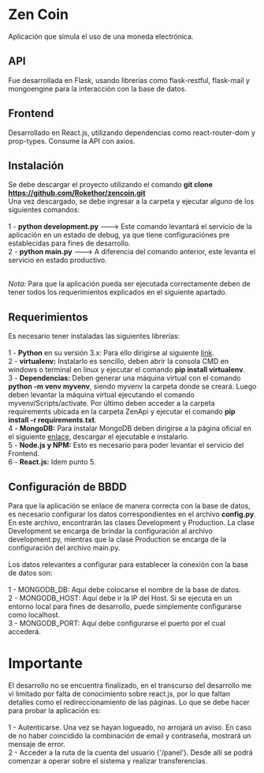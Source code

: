 # Zen Coin
Aplicación que simula el uso de una moneda electrónica.

## API
Fue desarrollada en Flask, usando librerías como flask-restful, flask-mail y mongoengine para la interacción con la base de datos.

## Frontend
Desarrollado en React.js, utilizando dependencias como react-router-dom y prop-types. Consume la API con axios.

## Instalación
Se debe descargar el proyecto utilizando el comando <b>git clone https://github.com/Rokethor/zencoin.git</b></br>
Una vez descargado, se debe ingresar a la carpeta y ejecutar alguno de los siguientes comandos:</br></br>
1 - <b>python development.py</b> ---> Este comando levantará el servicio de la aplicación en un estado de debug, ya que tiene configuraciónes pre establecidas para fines de desarrollo.</br>
2 - <b>python main.py</b> ---> A diferencia del comando anterior, este levanta el servicio en estado productivo.</br></br>

<i>Nota:</i> Para que la aplicación pueda ser ejecutada correctamente deben de tener todos los requerimientos explicados en el siguiente apartado.

## Requerimientos
Es necesario tener instaladas las siguientes librerías:</br></br>
1 - <b>Python</b> en su versión 3.x: Para ello dirigirse al siguiente <a href="https://www.python.org/downloads/">link</a>.</br>
2 - <b>virtualenv:</b> Instalarlo es sencillo, deben abrir la consola CMD en windows o terminal en linux y ejecutar el comando <b>pip install virtualenv</b>.</br>
3 - <b>Dependencias:</b> Deben generar una máquina virtual con el comando <b>python -m venv myvenv</b>, siendo myvenv la carpeta donde se creará. Luego deben levantar la máquina virtual ejecutando el comando myvenv/Scripts/activate. Por último deben acceder a la carpeta requirements ubicada en la carpeta ZenApi y ejecutar el comando <b>pip install -r requirements.txt</b>.</br>
4 - <b>MongoDB:</b> Para instalar MongoDB deben dirigirse a la página oficial en el siguiente <a href="https://www.mongodb.com/download-center/community">enlace</a>, descargar el ejecutable e instalarlo.</br>
5 - <b>Node.js y NPM:</b> Esto es necesario para poder levantar el servicio del Frontend.</br>
6 - <b>React.js:</b> Idem punto 5.

## Configuración de BBDD
Para que la aplicación se enlace de manera correcta con la base de datos, es necesario configurar los datos correspondientes en el archivo <b>config.py</b>.</br>
En este archivo, encontrarán las clases Development y Production. La clase Development se encarga de brindar la configuración al archivo development.py, mientras que la clase Production se encarga de la configuración del archivo main.py.</br></br>
Los datos relevantes a configurar para establecer la conexión con la base de datos son:</br></br>
1 - MONGODB_DB: Aquí debe colocarse el nombre de la base de datos.</br>
2 - MONGODB_HOST: Aquí debe ir la IP del Host. Si se ejecuta en un entorno local para fines de desarrollo, puede simplemente configurarse como localhost.</br>
3 - MONGODB_PORT: Aquí debe configurarse el puerto por el cual accederá.

# Importante
El desarrollo no se encuentra finalizado, en el transcurso del desarrollo me vi limitado por falta de conocimiento sobre react.js, por lo que faltan detalles como el redireccionamiento de las páginas. Lo que se debe hacer para probar la aplicación es:</br></br>
1 - Autenticarse. Una vez se hayan logueado, no arrojará un aviso. En caso de no haber coincidido la combinación de email y contraseña, mostrará un mensaje de error.</br>
2 - Acceder a la ruta de la cuenta del usuario ('/panel'). Desde allí se podrá comenzar a operar sobre el sistema y realizar transferencias.</br>